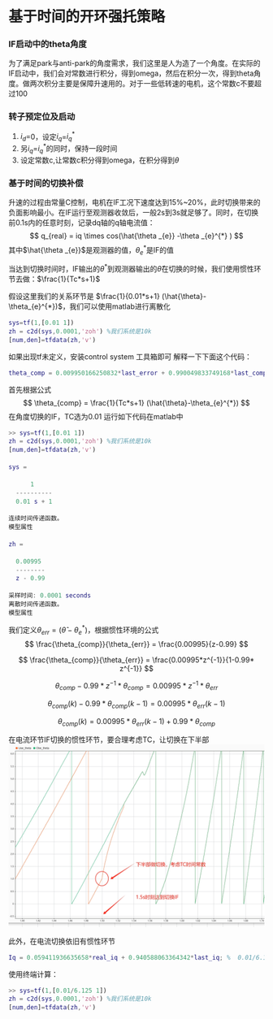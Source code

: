# 基于时间的开环强托策略


### IF启动中的theta角度
为了满足park与anti-park的角度需求，我们这里是人为造了一个角度。在实际的IF启动中，我们会对常数进行积分，得到omega，然后在积分一次，得到theta角度。做两次积分主要是保障升速用的。对于一些低转速的电机，这个常数c不要超过100

### 转子预定位及启动
1. $i_{d}$=0，设定$i_{q}$=$i_{q}^{*}$
2. 另$i_{q}$=$i_{q}^{*}$的同时，保持一段时间
3. 设定常数c,让常数c积分得到omega，在积分得到$\theta$

### 基于时间的切换补偿
升速的过程由常量C控制，电机在IF工况下速度达到15%~20%，此时切换带来的负面影响最小。在IF运行至观测器收敛后，一般2s到3s就足够了。同时，在切换前0.1s内的任意时刻，记录dq轴的q轴电流值：
$$
q_{real} = iq \times cos(\hat{\theta _{e}} -\theta _{e}^{*} )
$$
其中$\hat{\theta _{e}}$是观测器的值，$\theta _{e}^{*}$是IF的值


当达到切换时间时，IF输出的$\theta^{*}$到观测器输出的$\hat{\theta}$在切换的时候，我们使用惯性环节去做：$\frac{1}{Tc*s+1}$

假设这里我们的关系环节是 $\frac{1}{0.01*s+1} (\hat{\theta}-\theta_{e}^{*})$，我们可以使用matlab进行离散化
```matlab
sys=tf(1,[0.01 1])
zh = c2d(sys,0.0001,'zoh') %我们系统是10k
[num,den]=tfdata(zh,'v')
```
如果出现tf未定义，安装control system 工具箱即可
解释一下下面这个代码：
```matlab
theta_comp = 0.009950166250832*last_error + 0.990049833749168*last_comp; 
```
首先根据公式
$$
\theta_{comp} = \frac{1}{Tc*s+1} (\hat{\theta}-\theta_{e}^{*})
$$
在角度切换的IF，TC选为0.01
运行如下代码在matlab中
```matlab
>> sys=tf(1,[0.01 1])
zh = c2d(sys,0.0001,'zoh') %我们系统是10k
[num,den]=tfdata(zh,'v')

sys =
 
      1
  ----------
  0.01 s + 1
 
连续时间传递函数。
模型属性

zh =
 
  0.00995
  --------
  z - 0.99
 
采样时间: 0.0001 seconds
离散时间传递函数。
模型属性
```

我们定义$\theta_{err}=(\hat{\theta}-\theta_{e}^{*})$，根据惯性环境的公式
$$
\frac{\theta_{comp}}{\theta_{err}} = \frac{0.00995}{z-0.99}
$$

$$
\frac{\theta_{comp}}{\theta_{err}} = \frac{0.00995*z^{-1}}{1-0.99* z^{-1}}
$$

$$
\theta_{comp} - 0.99*z^{-1}*\theta_{comp} = 0.00995* z^{-1}*\theta_{err}
$$

$$
\theta_{comp}(k) - 0.99*\theta_{comp}(k-1)=0.00995*\theta_{err}(k-1)
$$

$$
\theta_{comp}(k)=0.00995*\theta_{err}(k-1)+0.99*\theta_{comp}
$$

在电流环节IF切换的惯性环节，要合理考虑TC，让切换在下半部
![](./src/if_current_switch.png)


此外，在电流切换依旧有惯性环节
```matlab
Iq = 0.059411936635658*real_iq + 0.940588063364342*last_iq; %  0.01/6.125Tc

```

使用终端计算：
```matlab
>> sys=tf(1,[0.01/6.125 1])
zh = c2d(sys,0.0001,'zoh') %我们系统是10k
[num,den]=tfdata(zh,'v')
```